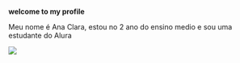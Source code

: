 
**welcome to my profile**

Meu nome é Ana Clara, estou no 2 ano do ensino medio e sou uma estudante do Alura

![](https://media1.tenor.com/m/Agrae1eVtEEAAAAC/rapunzel-tangled.gif)
